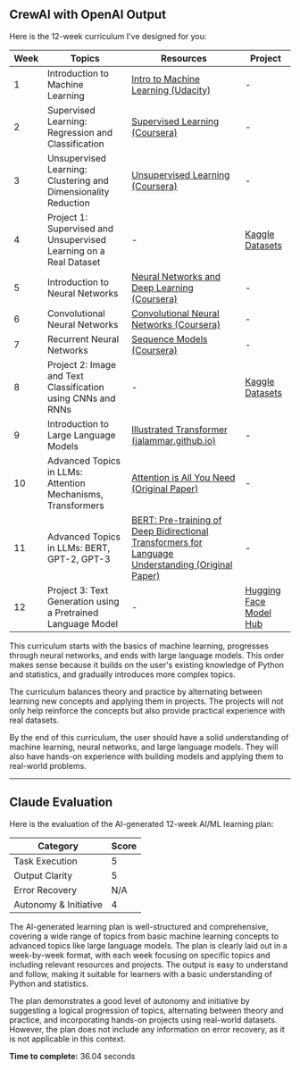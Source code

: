 ## CrewAI with OpenAI Output

Here is the 12-week curriculum I've designed for you:

| Week | Topics | Resources | Project |
| --- | --- | --- | --- |
| 1 | Introduction to Machine Learning | [Intro to Machine Learning (Udacity)](https://www.udacity.com/course/intro-to-machine-learning--ud120) | - |
| 2 | Supervised Learning: Regression and Classification | [Supervised Learning (Coursera)](https://www.coursera.org/learn/supervised-learning) | - |
| 3 | Unsupervised Learning: Clustering and Dimensionality Reduction | [Unsupervised Learning (Coursera)](https://www.coursera.org/learn/unsupervised-learning) | - |
| 4 | Project 1: Supervised and Unsupervised Learning on a Real Dataset | - | [Kaggle Datasets](https://www.kaggle.com/datasets) |
| 5 | Introduction to Neural Networks | [Neural Networks and Deep Learning (Coursera)](https://www.coursera.org/learn/neural-networks-deep-learning) | - |
| 6 | Convolutional Neural Networks | [Convolutional Neural Networks (Coursera)](https://www.coursera.org/learn/convolutional-neural-networks) | - |
| 7 | Recurrent Neural Networks | [Sequence Models (Coursera)](https://www.coursera.org/learn/nlp-sequence-models) | - |
| 8 | Project 2: Image and Text Classification using CNNs and RNNs | - | [Kaggle Datasets](https://www.kaggle.com/datasets) |
| 9 | Introduction to Large Language Models | [Illustrated Transformer (jalammar.github.io)](http://jalammar.github.io/illustrated-transformer/) | - |
| 10 | Advanced Topics in LLMs: Attention Mechanisms, Transformers | [Attention is All You Need (Original Paper)](https://arxiv.org/abs/1706.03762) | - |
| 11 | Advanced Topics in LLMs: BERT, GPT-2, GPT-3 | [BERT: Pre-training of Deep Bidirectional Transformers for Language Understanding (Original Paper)](https://arxiv.org/abs/1810.04805) | - |
| 12 | Project 3: Text Generation using a Pretrained Language Model | - | [Hugging Face Model Hub](https://huggingface.co/models) |

This curriculum starts with the basics of machine learning, progresses through neural networks, and ends with large language models. This order makes sense because it builds on the user's existing knowledge of Python and statistics, and gradually introduces more complex topics.

The curriculum balances theory and practice by alternating between learning new concepts and applying them in projects. The projects will not only help reinforce the concepts but also provide practical experience with real datasets.

By the end of this curriculum, the user should have a solid understanding of machine learning, neural networks, and large language models. They will also have hands-on experience with building models and applying them to real-world problems.

---

## Claude Evaluation

Here is the evaluation of the AI-generated 12-week AI/ML learning plan:

| Category | Score |
|----------|-------|
| Task Execution | 5 |
| Output Clarity | 5 |
| Error Recovery | N/A |
| Autonomy & Initiative | 4 |

The AI-generated learning plan is well-structured and comprehensive, covering a wide range of topics from basic machine learning concepts to advanced topics like large language models. The plan is clearly laid out in a week-by-week format, with each week focusing on specific topics and including relevant resources and projects. The output is easy to understand and follow, making it suitable for learners with a basic understanding of Python and statistics.

The plan demonstrates a good level of autonomy and initiative by suggesting a logical progression of topics, alternating between theory and practice, and incorporating hands-on projects using real-world datasets. However, the plan does not include any information on error recovery, as it is not applicable in this context.

**Time to complete:** 36.04 seconds
